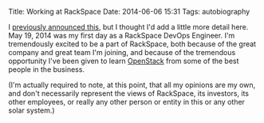 Title: Working at RackSpace
Date: 2014-06-06 15:31
Tags: autobiography

I [previously announced
this](https://twitter.com/schof/status/464903718618427393), but I
thought I'd add a little more detail here. May 19, 2014 was my first day
as a RackSpace DevOps Engineer. I'm tremendously excited to be a part of
RackSpace, both because of the great company and great team I'm joining,
and because of the tremendous opportunity I've been given to learn
[OpenStack](https://www.openstack.org/) from some of the best people in
the business.

(I'm actually required to note, at this point, that all my opinions are
my own, and don't necessarily represent the views of RackSpace, its
investors, its other employees, or really any other person or entity in
this or any other solar system.)
